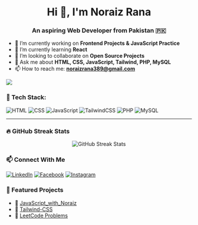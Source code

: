 <h1 align="center">Hi 👋, I'm Noraiz Rana</h1>
<h3 align="center">An aspiring Web Developer from Pakistan 🇵🇰</h3>

- 🔭 I’m currently working on **Frontend Projects & JavaScript Practice**
- 🌱 I’m currently learning **React**
- 👯 I’m looking to collaborate on **Open Source Projects**
- 💬 Ask me about **HTML, CSS, JavaScript, Tailwind, PHP, MySQL**
- 📫 How to reach me: **noraizrana389@gmail.com**

![](https://komarev.com/ghpvc/?username=NoraizRana&color=blue)


### 🚀 Tech Stack:

![HTML](https://img.shields.io/badge/-HTML5-E34F26?logo=html5&logoColor=white)
![CSS](https://img.shields.io/badge/-CSS3-1572B6?logo=css3&logoColor=white)
![JavaScript](https://img.shields.io/badge/-JavaScript-F7DF1E?logo=javascript&logoColor=black)
![TailwindCSS](https://img.shields.io/badge/-Tailwind_CSS-38B2AC?logo=tailwind-css&logoColor=white)
![PHP](https://img.shields.io/badge/-PHP-777BB4?logo=php&logoColor=white)
![MySQL](https://img.shields.io/badge/-MySQL-4479A1?logo=mysql&logoColor=white)

---

### 🔥 GitHub Streak Stats

<p align="center">
  <img src="https://streak-stats.demolab.com/?user=NoraizRana&theme=radical" alt="GitHub Streak Stats" />
</p>


### 📫 Connect With Me

[![LinkedIn](https://img.shields.io/badge/-LinkedIn-blue?logo=linkedin&logoColor=white)](https://www.linkedin.com/in/noraiz-rana-291277344)
[![Facebook](https://img.shields.io/badge/-Facebook-1877F2?logo=facebook&logoColor=white)](https://facebook.com/noraiz.rana.77)
[![Instagram](https://img.shields.io/badge/-Instagram-E4405F?logo=instagram&logoColor=white)](https://instagram.com/noraizrana1)

### 📌 Featured Projects

- 🔹 [JavaScript_with_Noraiz](https://github.com/NoraizRana/JavaScript_with_Noraiz)
- 🔹 [Tailwind-CSS](https://github.com/NoraizRana/Tailwind-CSS)
- 🔹 [LeetCode Problems](https://github.com/NoraizRana/LeetCode-Problems)

